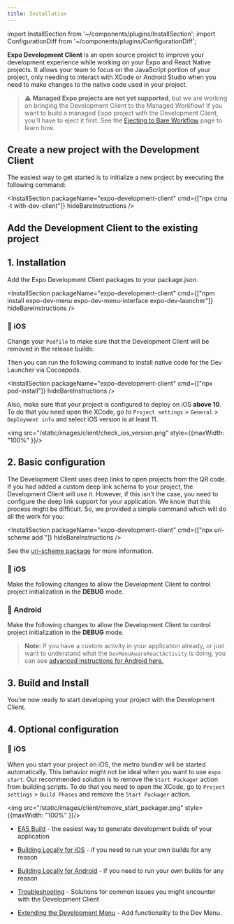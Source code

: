 ```yaml
---
title: Installation
---
```


import InstallSection from '~/components/plugins/InstallSection';
import ConfigurationDiff from '~/components/plugins/ConfigurationDiff';

**Expo Development Client** is an open source project to improve your development experience while working on your Expo and React Native projects. It allows your team to focus on the JavaScript portion of your project, only needing to interact with XCode or Android Studio when you need to make changes to the native code used in your project.

> ⚠️ **Managed Expo projects are not yet supported**, but we are working on bringing the Development Client to the Managed Workflow! If you want to build a managed Expo project with the Development Client, you'll have to eject it first. See the [Ejecting to Bare Workflow](../workflow/customizing.md) page to learn how.

## Create a new project with the Development Client

The easiest way to get started is to initialize a new project by executing the following command:

<InstallSection packageName="expo-development-client" cmd={["npx crna -t with-dev-client"]} hideBareInstructions />

## Add the Development Client to the existing project

## 1. Installation

Add the Expo Development Client packages to your package.json.

<InstallSection packageName="expo-development-client" cmd={["npm install expo-dev-menu expo-dev-menu-interface expo-dev-launcher"]} hideBareInstructions />

<!-- note: `/client/submodules` doesn't exists, commenting this out for now -->
<!-- [Want to learn more about how these modules work?](/client/submodules/) -->

### 🍏 iOS

Change your `Podfile` to make sure that the Development Client will be removed in the release builds:

<ConfigurationDiff source="/static/diffs/client/podfile.diff" />

Then you can run the following command to install native code for the Dev Launcher via Cocoapods.

<InstallSection packageName="expo-development-client" cmd={["npx pod-install"]} hideBareInstructions />

Also, make sure that your project is configured to deploy on iOS **above 10**.
To do that you need open the XCode, go to `Project settings` > `General` > `Deployment info` and select iOS version is at least 11.

<img src="/static/images/client/check_ios_version.png" style={{maxWidth: "100%" }}/>

## 2. Basic configuration

The Development Client uses deep links to open projects from the QR code. If you had added a custom deep link schema to your project, the Development Client will use it. However, if this isn't the case, you need to configure the deep link support for your application. We know that this process might be difficult. So, we provided a simple command which will do all the work for you:

<InstallSection packageName="expo-development-client" cmd={["npx uri-scheme add <your scheme>"]} hideBareInstructions />

See the [uri-scheme package](https://www.npmjs.com/package/uri-scheme) for more information.

### 🍏 iOS

Make the following changes to allow the Development Client to control project initialization in the **DEBUG** mode.

<ConfigurationDiff source="/static/diffs/client/app-delegate.diff" />

### 🤖 Android

Make the following changes to allow the Development Client to control project initialization in the **DEBUG** mode.

> **Note:** If you have a custom activity in your application already, or just want to understand what the `DevMenuAwareReactActivity` is doing, you can see [advanced instructions for Android here.](https://github.com/expo/expo/tree/master/packages/expo-dev-menu#-android)

<ConfigurationDiff source="/static/diffs/client/main-activity-and-application.diff" />

## 3. Build and Install

You're now ready to start developing your project with the Development Client.

## 4. Optional configuration

### 🍏 iOS

When you start your project on iOS, the metro bundler will be started automatically. This behavior might not be ideal when you want to use `expo start`. Our recommended solution is to remove the `Start Packager` action from building scripts. To do that you need to open the XCode, go to `Project settings` > `Build Phases` and remove the `Start Packager` action.

<img src="/static/images/client/remove_start_packager.png" style={{maxWidth: "100%" }}/>

- [EAS Build](eas-build.md) - the easiest way to generate development builds of your application

- [Building Locally for iOS](distribution-for-ios.md) - if you need to run your own builds for any reason
- [Building Locally for Android](distribution-for-ios.md) - if you need to run your own builds for any reason
- [Troubleshooting](troubleshooting.md) - Solutions for common issues you might encounter with the Development Client
- [Extending the Development Menu](extending-the-dev-menu.md) - Add functionality to the Dev Menu.
